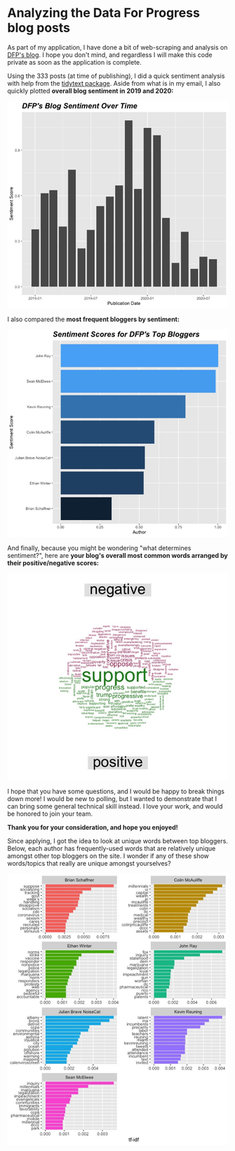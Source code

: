 # Analyzing the Data For Progress blog posts

As part of my application, I have done a bit of web-scraping and analysis on [DFP's blog](https://www.dataforprogress.org/blog). I hope you don't mind, and regardless I will make this code private as soon as the application is complete. 

Using the 333 posts (at time of publishing), I did a quick sentiment analysis with help from the [tidytext package](https://www.tidytextmining.com). Aside from what is in my email, I also quickly plotted __overall blog sentiment in 2019 and 2020:__

![Sentiment Timeline](timeline.jpeg)

I also compared the __most frequent bloggers by sentiment:__

![Sentimental Authors](author_scores.jpeg)

And finally, because you might be wondering "what determines sentiment?", here are __your blog's overall most common words arranged by their positive/negative scores:__

![Sentiment Wordcloud](comparison_cloud.jpeg)

I hope that you have some questions, and I would be happy to break things down more! I would be new to polling, but I wanted to demonstrate that I can bring some general technical skill instead. I love your work, and would be honored to join your team.

__Thank you for your consideration, and hope you enjoyed!__

Since applying, I got the idea to look at unique words between top bloggers. Below, each author has frequently-used words that are relatively unique amongst other top bloggers on the site. I wonder if any of these show words/topics that really are unique amongst yourselves?

![Unique Words](unique_words.jpeg)
